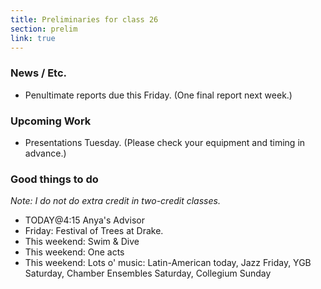 ```yaml
---
title: Preliminaries for class 26
section: prelim
link: true
---
```

### News / Etc.

* Penultimate reports due this Friday.
  (One final report next week.)

### Upcoming Work

* Presentations Tuesday.
  (Please check your equipment and timing in advance.)

### Good things to do

_Note: I do not do extra credit in two-credit classes._

* TODAY@4:15 Anya's Advisor
* Friday: Festival of Trees at Drake.
* This weekend: Swim & Dive
* This weekend: One acts
* This weekend: Lots o' music: Latin-American today, Jazz Friday, 
  YGB Saturday, Chamber Ensembles Saturday, Collegium Sunday

